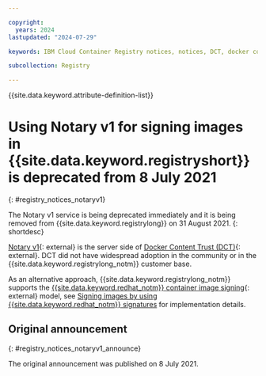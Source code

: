 ```yaml
---

copyright:
  years: 2024
lastupdated: "2024-07-29"

keywords: IBM Cloud Container Registry notices, notices, DCT, docker content trust, Notary v1, signing images, Red Hat signing

subcollection: Registry

---
```


{{site.data.keyword.attribute-definition-list}}

# Using Notary v1 for signing images in {{site.data.keyword.registryshort}} is deprecated from 8 July 2021
{: #registry_notices_notaryv1}

The Notary v1 service is being deprecated immediately and it is being removed from {{site.data.keyword.registrylong}} on 31 August 2021.
{: shortdesc}

[Notary v1](https://github.com/notaryproject/notary){: external} is the server side of [Docker Content Trust (DCT)](https://docs.docker.com/engine/security/trust/){: external}. DCT did not have widespread adoption in the community or in the {{site.data.keyword.registrylong_notm}} customer base.

As an alternative approach, {{site.data.keyword.registrylong_notm}} supports the [{{site.data.keyword.redhat_notm}} container image signing](https://www.redhat.com/en/blog/container-image-signing){: external} model, see [Signing images by using {{site.data.keyword.redhat_notm}} signatures](/docs/Registry?topic=Registry-registry_trustedcontent#registry_trustedcontent_red_hat_sig) for implementation details.

## Original announcement
{: #registry_notices_notaryv1_announce}

The original announcement was published on 8 July 2021.

